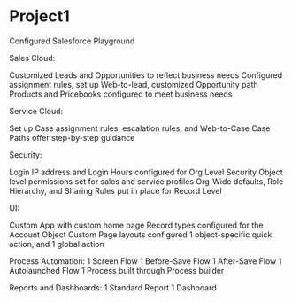 # Project1
Configured Salesforce Playground


Sales Cloud:

Customized Leads and Opportunities to reflect business needs
Configured assignment rules, set up Web-to-lead, customized Opportunity path
Products and Pricebooks configured to meet business needs

Service Cloud:

Set up Case assignment rules, escalation rules, and Web-to-Case
Case Paths offer step-by-step guidance

Security:

Login IP address and Login Hours configured for Org Level Security
Object level permissions set for sales and service profiles
Org-Wide defaults, Role Hierarchy, and Sharing Rules put in place for Record Level

UI:

Custom App with custom home page
Record types configured for the Account Object
Custom Page layouts configured
1 object-specific quick action, and 1 global action

Process Automation:
1 Screen Flow
1 Before-Save Flow 
1 After-Save Flow
1 Autolaunched Flow
1 Process built through Process builder

Reports and Dashboards:
1 Standard Report
1 Dashboard
